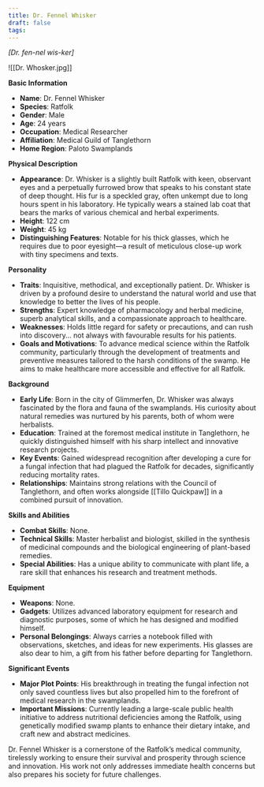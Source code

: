 ```yaml
---
title: Dr. Fennel Whisker
draft: false
tags:
---
```

*[Dr. fen-nel wis-ker]*

![[Dr. Whosker.jpg]]

**Basic Information**

- **Name**: Dr. Fennel Whisker
- **Species**: Ratfolk
- **Gender**: Male
- **Age**: 24 years 
- **Occupation**: Medical Researcher
- **Affiliation**: Medical Guild of Tanglethorn
- **Home Region**: Paloto Swamplands

**Physical Description**

- **Appearance**: Dr. Whisker is a slightly built Ratfolk with keen, observant eyes and a perpetually furrowed brow that speaks to his constant state of deep thought. His fur is a speckled gray, often unkempt due to long hours spent in his laboratory. He typically wears a stained lab coat that bears the marks of various chemical and herbal experiments.
- **Height**: 122 cm
- **Weight**: 45 kg
- **Distinguishing Features**: Notable for his thick glasses, which he requires due to poor eyesight—a result of meticulous close-up work with tiny specimens and texts.

**Personality**

- **Traits**: Inquisitive, methodical, and exceptionally patient. Dr. Whisker is driven by a profound desire to understand the natural world and use that knowledge to better the lives of his people.
- **Strengths**: Expert knowledge of pharmacology and herbal medicine, superb analytical skills, and a compassionate approach to healthcare.
- **Weaknesses**: Holds little regard for safety or precautions, and can rush into discovery... not always with favourable results for his patients.
- **Goals and Motivations**: To advance medical science within the Ratfolk community, particularly through the development of treatments and preventive measures tailored to the harsh conditions of the swamp. He aims to make healthcare more accessible and effective for all Ratfolk.

**Background**

- **Early Life**: Born in the city of Glimmerfen, Dr. Whisker was always fascinated by the flora and fauna of the swamplands. His curiosity about natural remedies was nurtured by his parents, both of whom were herbalists.
- **Education**: Trained at the foremost medical institute in Tanglethorn, he quickly distinguished himself with his sharp intellect and innovative research projects.
- **Key Events**: Gained widespread recognition after developing a cure for a fungal infection that had plagued the Ratfolk for decades, significantly reducing mortality rates.
- **Relationships**: Maintains strong relations with the Council of Tanglethorn, and often works alongside [[Tillo Quickpaw]] in a combined pursuit of innovation.

**Skills and Abilities**

- **Combat Skills**: None. 
- **Technical Skills**: Master herbalist and biologist, skilled in the synthesis of medicinal compounds and the biological engineering of plant-based remedies.
- **Special Abilities**: Has a unique ability to communicate with plant life, a rare skill that enhances his research and treatment methods.

**Equipment**

- **Weapons**: None. 
- **Gadgets**: Utilizes advanced laboratory equipment for research and diagnostic purposes, some of which he has designed and modified himself.
- **Personal Belongings**: Always carries a notebook filled with observations, sketches, and ideas for new experiments. His glasses are also dear to him, a gift from his father before departing for Tanglethorn. 

**Significant Events**

- **Major Plot Points**: His breakthrough in treating the fungal infection not only saved countless lives but also propelled him to the forefront of medical research in the swamplands.
- **Important Missions**: Currently leading a large-scale public health initiative to address nutritional deficiencies among the Ratfolk, using genetically modified swamp plants to enhance their dietary intake, and craft new and abstract medicines.

Dr. Fennel Whisker is a cornerstone of the Ratfolk’s medical community, tirelessly working to ensure their survival and prosperity through science and innovation. His work not only addresses immediate health concerns but also prepares his society for future challenges.
